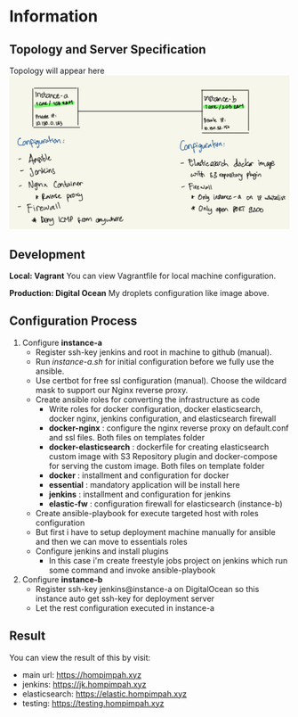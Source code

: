 # Information

## Topology and Server Specification
Topology will appear here
![Topology](/images/topology.jpeg)

## Development
**Local: Vagrant**
You can view Vagrantfile for local machine configuration.

**Production: Digital Ocean**
My droplets configuration like image above.

## Configuration Process
1. Configure **instance-a**
    * Register ssh-key jenkins and root in machine to github (manual). 
    * Run *instance-a.sh* for initial configuration before we fully use the ansible.
    * Use certbot for free ssl configuration (manual). Choose the wildcard mask to support our Nginx reverse proxy.
    * Create ansible roles for converting the infrastructure as code
        * Write roles for docker configuration, docker elasticsearch, docker nginx, jenkins configuration, and elasticsearch firewall
        * **docker-nginx** : configure the nginx reverse proxy on default.conf and ssl files. Both files on templates folder
        * **docker-elasticsearch** : dockerfile for creating elasticsearch custom image with S3 Repository plugin and docker-compose for serving the custom image. Both files on template folder
        * **docker** : installment and configuration for docker
        * **essential** : mandatory application will be install here
        * **jenkins** : installment and configuration for jenkins
        * **elastic-fw** : configuration firewall for elasticsearch (instance-b)
    * Create ansible-playbook for execute targeted host with roles configuration
    * But first i have to setup deployment machine manually for ansible and then we can move to essentials roles
    * Configure jenkins and install plugins
        * In this case i'm create freestyle jobs project on jenkins which run some command and invoke ansible-playbook
2. Configure **instance-b**
    * Register ssh-key jenkins@instance-a on DigitalOcean so this instance auto get ssh-key for deployment server
    * Let the rest configuration executed in instance-a

## Result
You can view the result of this by visit:
* main url: https://hompimpah.xyz
* jenkins: https://jk.hompimpah.xyz
* elasticsearch: https://elastic.hompimpah.xyz
* testing: https://testing.hompimpah.xyz